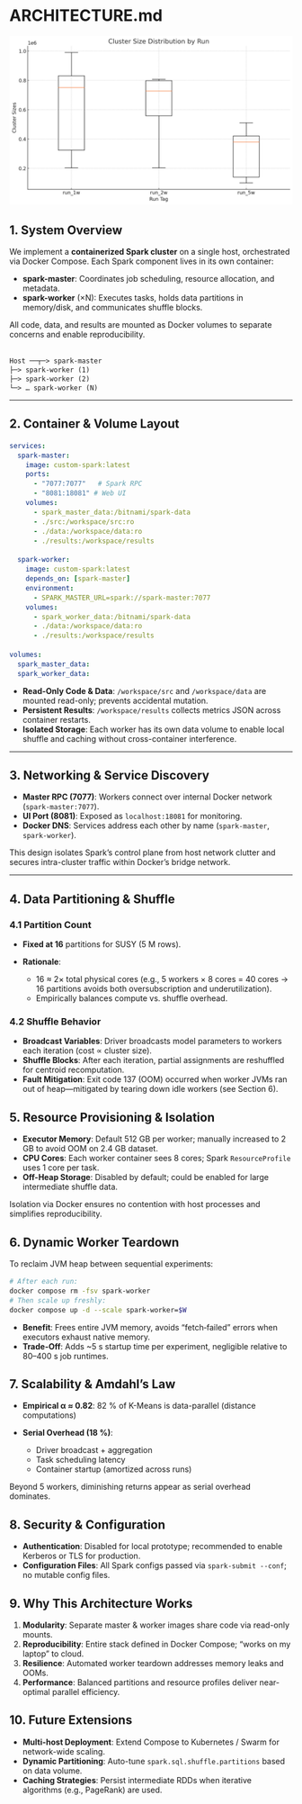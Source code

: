 
# ARCHITECTURE.md  

![alt text](image.png)

## 1. System Overview

We implement a **containerized Spark cluster** on a single host, orchestrated via Docker Compose. Each Spark component lives in its own container:

- **spark-master**: Coordinates job scheduling, resource allocation, and metadata.  
- **spark-worker** (×N): Executes tasks, holds data partitions in memory/disk, and communicates shuffle blocks.

All code, data, and results are mounted as Docker volumes to separate concerns and enable reproducibility.

```

Host ──┬─> spark-master
├─> spark-worker (1)
├─> spark-worker (2)
└─> … spark-worker (N)

````

---

## 2. Container & Volume Layout

```yaml
services:
  spark-master:
    image: custom-spark:latest
    ports:
      - "7077:7077"   # Spark RPC
      - "8081:18081" # Web UI
    volumes:
      - spark_master_data:/bitnami/spark-data
      - ./src:/workspace/src:ro
      - ./data:/workspace/data:ro
      - ./results:/workspace/results

  spark-worker:
    image: custom-spark:latest
    depends_on: [spark-master]
    environment:
      - SPARK_MASTER_URL=spark://spark-master:7077
    volumes:
      - spark_worker_data:/bitnami/spark-data
      - ./data:/workspace/data:ro
      - ./results:/workspace/results

volumes:
  spark_master_data:
  spark_worker_data:
````

* **Read-Only Code & Data**: `/workspace/src` and `/workspace/data` are mounted read-only; prevents accidental mutation.
* **Persistent Results**: `/workspace/results` collects metrics JSON across container restarts.
* **Isolated Storage**: Each worker has its own data volume to enable local shuffle and caching without cross-container interference.

---

## 3. Networking & Service Discovery

* **Master RPC (7077)**: Workers connect over internal Docker network (`spark-master:7077`).
* **UI Port (8081)**: Exposed as `localhost:18081` for monitoring.
* **Docker DNS**: Services address each other by name (`spark-master`, `spark-worker`).

This design isolates Spark’s control plane from host network clutter and secures intra-cluster traffic within Docker’s bridge network.

---

## 4. Data Partitioning & Shuffle

### 4.1 Partition Count

* **Fixed at 16** partitions for SUSY (5 M rows).
* **Rationale**:

  * 16 ≈ 2× total physical cores (e.g., 5 workers × 8 cores = 40 cores → 16 partitions avoids both oversubscription and underutilization).
  * Empirically balances compute vs. shuffle overhead.

### 4.2 Shuffle Behavior

* **Broadcast Variables**: Driver broadcasts model parameters to workers each iteration (cost ∝ cluster size).
* **Shuffle Blocks**: After each iteration, partial assignments are reshuffled for centroid recomputation.
* **Fault Mitigation**: Exit code 137 (OOM) occurred when worker JVMs ran out of heap—mitigated by tearing down idle workers (see Section 6).



## 5. Resource Provisioning & Isolation

* **Executor Memory**: Default 512 GB per worker; manually increased to 2 GB to avoid OOM on 2.4 GB dataset.
* **CPU Cores**: Each worker container sees 8 cores; Spark `ResourceProfile` uses 1 core per task.
* **Off-Heap Storage**: Disabled by default; could be enabled for large intermediate shuffle data.

Isolation via Docker ensures no contention with host processes and simplifies reproducibility.



## 6. Dynamic Worker Teardown

To reclaim JVM heap between sequential experiments:

```bash
# After each run:
docker compose rm -fsv spark-worker
# Then scale up freshly:
docker compose up -d --scale spark-worker=$W
```

* **Benefit**: Frees entire JVM memory, avoids “fetch‐failed” errors when executors exhaust native memory.
* **Trade-Off**: Adds \~5 s startup time per experiment, negligible relative to 80–400 s job runtimes.


## 7. Scalability & Amdahl’s Law

* **Empirical α ≈ 0.82**: 82 % of K-Means is data-parallel (distance computations)
* **Serial Overhead (18 %)**:

  * Driver broadcast + aggregation
  * Task scheduling latency
  * Container startup (amortized across runs)

Beyond 5 workers, diminishing returns appear as serial overhead dominates.


## 8. Security & Configuration

* **Authentication**: Disabled for local prototype; recommended to enable Kerberos or TLS for production.
* **Configuration Files**: All Spark configs passed via `spark-submit --conf`; no mutable config files.



## 9. Why This Architecture Works

1. **Modularity**: Separate master & worker images share code via read-only mounts.
2. **Reproducibility**: Entire stack defined in Docker Compose; “works on my laptop” to cloud.
3. **Resilience**: Automated worker teardown addresses memory leaks and OOMs.
4. **Performance**: Balanced partitions and resource profiles deliver near-optimal parallel efficiency.



## 10. Future Extensions

* **Multi-host Deployment**: Extend Compose to Kubernetes / Swarm for network-wide scaling.
* **Dynamic Partitioning**: Auto-tune `spark.sql.shuffle.partitions` based on data volume.
* **Caching Strategies**: Persist intermediate RDDs when iterative algorithms (e.g., PageRank) are used.
